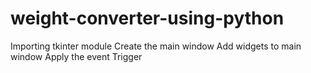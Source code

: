 # weight-converter-using-python

Importing tkinter module
Create the main window 
Add widgets to main window
Apply the event Trigger 
